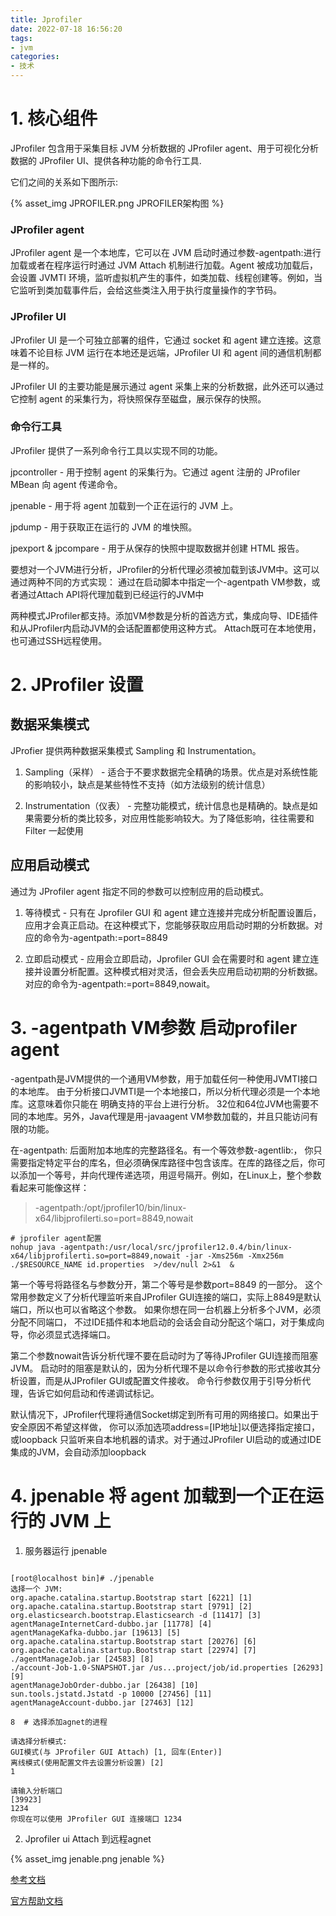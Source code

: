 ```yaml
---
title: Jprofiler
date: 2022-07-18 16:56:20
tags:
- jvm
categories:
- 技术
---
```


# 1. 核心组件

JProfiler 包含用于采集目标 JVM 分析数据的 JProfiler agent、用于可视化分析数据的 JProfiler UI、提供各种功能的命令行工具.

它们之间的关系如下图所示:

{% asset_img JPROFILER.png JPROFILER架构图 %}

### JProfiler agent

JProfiler agent 是一个本地库，它可以在 JVM 启动时通过参数-agentpath:<path to native library>进行加载或者在程序运行时通过 JVM Attach 机制进行加载。Agent 被成功加载后，会设置 JVMTI 环境，监听虚拟机产生的事件，如类加载、线程创建等。例如，当它监听到类加载事件后，会给这些类注入用于执行度量操作的字节码。

### JProfiler UI

JProfiler UI 是一个可独立部署的组件，它通过 socket 和 agent 建立连接。这意味着不论目标 JVM 运行在本地还是远端，JProfiler UI 和 agent 间的通信机制都是一样的。

JProfiler UI 的主要功能是展示通过 agent 采集上来的分析数据，此外还可以通过它控制 agent 的采集行为，将快照保存至磁盘，展示保存的快照。

### 命令行工具

JProfiler 提供了一系列命令行工具以实现不同的功能。

jpcontroller - 用于控制 agent 的采集行为。它通过 agent 注册的 JProfiler MBean 向 agent 传递命令。

jpenable - 用于将 agent 加载到一个正在运行的 JVM 上。

jpdump - 用于获取正在运行的 JVM 的堆快照。

jpexport & jpcompare - 用于从保存的快照中提取数据并创建 HTML 报告。

要想对一个JVM进行分析，JProfiler的分析代理必须被加载到该JVM中。这可以通过两种不同的方式实现： 通过在启动脚本中指定一个-agentpath VM参数，或者通过Attach API将代理加载到已经运行的JVM中

两种模式JProfiler都支持。添加VM参数是分析的首选方式，集成向导、IDE插件和从JProfiler内启动JVM的会话配置都使用这种方式。 Attach既可在本地使用，也可通过SSH远程使用。


# 2. JProfiler 设置

## 数据采集模式

JProfier 提供两种数据采集模式 Sampling 和 Instrumentation。

1. Sampling（采样） - 适合于不要求数据完全精确的场景。优点是对系统性能的影响较小，缺点是某些特性不支持（如方法级别的统计信息）

2. Instrumentation（仪表） - 完整功能模式，统计信息也是精确的。缺点是如果需要分析的类比较多，对应用性能影响较大。为了降低影响，往往需要和 Filter 一起使用

## 应用启动模式

通过为 JProfiler agent 指定不同的参数可以控制应用的启动模式。

1. 等待模式 - 只有在 Jprofiler GUI 和 agent 建立连接并完成分析配置设置后，应用才会真正启动。在这种模式下，您能够获取应用启动时期的分析数据。对应的命令为-agentpath:<path to native library>=port=8849

2. 立即启动模式 - 应用会立即启动，Jprofiler GUI 会在需要时和 agent 建立连接并设置分析配置。这种模式相对灵活，但会丢失应用启动初期的分析数据。对应的命令为-agentpath:<path to native library>=port=8849,nowait。


# 3. -agentpath VM参数 启动profiler agent

-agentpath是JVM提供的一个通用VM参数，用于加载任何一种使用JVMTI接口的本地库。 由于分析接口JVMTI是一个本地接口，所以分析代理必须是一个本地库。这意味着你只能在 明确支持的平台上进行分析。 32位和64位JVM也需要不同的本地库。另外，Java代理是用-javaagent VM参数加载的，并且只能访问有限的功能。

在-agentpath: 后面附加本地库的完整路径名。有一个等效参数-agentlib:， 你只需要指定特定平台的库名，但必须确保库路径中包含该库。在库的路径之后，你可以添加一个等号，并向代理传递选项，用逗号隔开。例如，在Linux上，整个参数看起来可能像这样：

> -agentpath:/opt/jprofiler10/bin/linux-x64/libjprofilerti.so=port=8849,nowait

```
# jprofiler agent配置
nohup java -agentpath:/usr/local/src/jprofiler12.0.4/bin/linux-x64/libjprofilerti.so=port=8849,nowait -jar -Xms256m -Xmx256m  ./$RESOURCE_NAME id.properties  >/dev/null 2>&1  &
```

第一个等号将路径名与参数分开，第二个等号是参数port=8849 的一部分。 这个常用参数定义了分析代理监听来自JProfiler GUI连接的端口，实际上8849是默认端口，所以也可以省略这个参数。 如果你想在同一台机器上分析多个JVM，必须分配不同端口， 不过IDE插件和本地启动的会话会自动分配这个端口，对于集成向导，你必须显式选择端口。

第二个参数nowait告诉分析代理不要在启动时为了等待JProfiler GUI连接而阻塞JVM。 启动时的阻塞是默认的，因为分析代理不是以命令行参数的形式接收其分析设置，而是从JProfiler GUI或配置文件接收。 命令行参数仅用于引导分析代理，告诉它如何启动和传递调试标记。

默认情况下，JProfiler代理将通信Socket绑定到所有可用的网络接口。如果出于安全原因不希望这样做， 你可以添加选项address=[IP地址]以便选择指定接口，或loopback 只监听来自本地机器的请求。对于通过JProfiler UI启动的或通过IDE集成的JVM，会自动添加loopback



# 4. jpenable 将 agent 加载到一个正在运行的 JVM 上

1. 服务器运行 jpenable
```shell script

[root@localhost bin]# ./jpenable 
选择一个 JVM:
org.apache.catalina.startup.Bootstrap start [6221] [1]
org.apache.catalina.startup.Bootstrap start [9791] [2]
org.elasticsearch.bootstrap.Elasticsearch -d [11417] [3]
agentManageInternetCard-dubbo.jar [11778] [4]
agentManageKafka-dubbo.jar [19613] [5]
org.apache.catalina.startup.Bootstrap start [20276] [6]
org.apache.catalina.startup.Bootstrap start [22974] [7]
./agentManageJob.jar [24583] [8]
./account-Job-1.0-SNAPSHOT.jar /us...project/job/id.properties [26293] [9]
agentManageJobOrder-dubbo.jar [26438] [10]
sun.tools.jstatd.Jstatd -p 10000 [27456] [11]
agentManageAccount-dubbo.jar [27463] [12]

8  # 选择添加agnet的进程

请选择分析模式:
GUI模式(与 JProfiler GUI Attach) [1, 回车(Enter)]
离线模式(使用配置文件去设置分析设置) [2]
1

请输入分析端口
[39923]
1234
你现在可以使用 JProfiler GUI 连接端口 1234

```

2. Jprofiler ui Attach 到远程agnet

{% asset_img jenable.png jenable %}

[参考文档](https://zhuanlan.zhihu.com/p/54274894)



[官方帮助文档](https://www.ej-technologies.com/resources/jprofiler/help_zh_CN/doc/main/architecture.html)